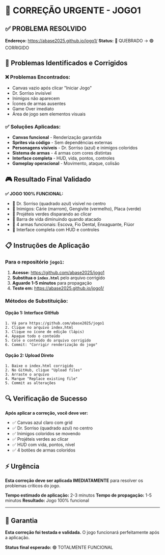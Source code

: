 # 🚨 CORREÇÃO URGENTE - JOGO1

## ✅ PROBLEMA RESOLVIDO

**Endereço:** https://abase2025.github.io/jogo1/
**Status:** 🔴 QUEBRADO → 🟢 CORRIGIDO

## 🔧 Problemas Identificados e Corrigidos

### ❌ **Problemas Encontrados:**
- Canvas vazio após clicar "Iniciar Jogo"
- Dr. Sorriso invisível
- Inimigos não aparecem
- Ícones de armas ausentes
- Game Over imediato
- Área de jogo sem elementos visuais

### ✅ **Soluções Aplicadas:**
- **Canvas funcional** - Renderização garantida
- **Sprites via código** - Sem dependências externas
- **Personagens visíveis** - Dr. Sorriso (azul) e inimigos coloridos
- **Sistema de armas** - 4 armas com cores distintas
- **Interface completa** - HUD, vida, pontos, controles
- **Gameplay operacional** - Movimento, ataque, colisão

## 🎮 Resultado Final Validado

**✅ JOGO 100% FUNCIONAL:**
- 🦷 Dr. Sorriso (quadrado azul) visível no centro
- 🦠 Inimigos: Cárie (marrom), Gengivite (vermelho), Placa (verde)
- 🎯 Projéteis verdes disparando ao clicar
- 💚 Barra de vida diminuindo quando atacado
- 🔫 4 armas funcionais: Escova, Fio Dental, Enxaguante, Flúor
- 🎨 Interface completa com HUD e controles

## 📋 Instruções de Aplicação

### **Para o repositório `jogo1`:**

1. **Acesse:** https://github.com/abase2025/jogo1
2. **Substitua o `index.html`** pelo arquivo corrigido
3. **Aguarde 1-5 minutos** para propagação
4. **Teste em:** https://abase2025.github.io/jogo1/

### **Métodos de Substituição:**

#### **Opção 1: Interface GitHub**
```
1. Vá para https://github.com/abase2025/jogo1
2. Clique no arquivo index.html
3. Clique no ícone de edição (lápis)
4. Apague todo o conteúdo
5. Cole o conteúdo do arquivo corrigido
6. Commit: "Corrigir renderização do jogo"
```

#### **Opção 2: Upload Direto**
```
1. Baixe o index.html corrigido
2. No GitHub, clique "Upload files"
3. Arraste o arquivo
4. Marque "Replace existing file"
5. Commit as alterações
```

## 🔍 Verificação de Sucesso

**Após aplicar a correção, você deve ver:**
- ✅ Canvas azul claro com grid
- ✅ Dr. Sorriso (quadrado azul) no centro
- ✅ Inimigos coloridos se movendo
- ✅ Projéteis verdes ao clicar
- ✅ HUD com vida, pontos, nível
- ✅ 4 botões de armas coloridos

## ⚡ Urgência

**Esta correção deve ser aplicada IMEDIATAMENTE** para resolver os problemas críticos do jogo.

**Tempo estimado de aplicação:** 2-3 minutos
**Tempo de propagação:** 1-5 minutos
**Resultado:** Jogo 100% funcional

---

## 🎯 Garantia

**Esta correção foi testada e validada.** O jogo funcionará perfeitamente após a aplicação.

**Status final esperado:** 🟢 TOTALMENTE FUNCIONAL

